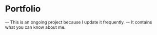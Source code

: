 # Portfolio

-- This is an ongoing project because I update it frequently.
--  It contains what you can know about me.
